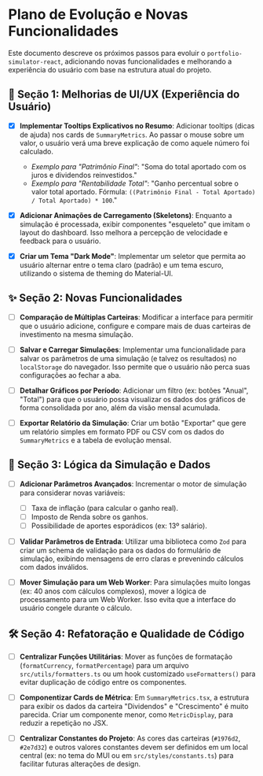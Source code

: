 # Plano de Evolução e Novas Funcionalidades

Este documento descreve os próximos passos para evoluir o `portfolio-simulator-react`, adicionando novas funcionalidades e melhorando a experiência do usuário com base na estrutura atual do projeto.

## 🚀 Seção 1: Melhorias de UI/UX (Experiência do Usuário)

- [x] **Implementar Tooltips Explicativos no Resumo**: Adicionar tooltips (dicas de ajuda) nos cards de `SummaryMetrics`. Ao passar o mouse sobre um valor, o usuário verá uma breve explicação de como aquele número foi calculado.
    - *Exemplo para "Patrimônio Final"*: "Soma do total aportado com os juros e dividendos reinvestidos."
    - *Exemplo para "Rentabilidade Total"*: "Ganho percentual sobre o valor total aportado. Fórmula: `((Patrimônio Final - Total Aportado) / Total Aportado) * 100`."

- [x] **Adicionar Animações de Carregamento (Skeletons)**: Enquanto a simulação é processada, exibir componentes "esqueleto" que imitam o layout do dashboard. Isso melhora a percepção de velocidade e feedback para o usuário.

- [x] **Criar um Tema "Dark Mode"**: Implementar um seletor que permita ao usuário alternar entre o tema claro (padrão) e um tema escuro, utilizando o sistema de theming do Material-UI.

## ✨ Seção 2: Novas Funcionalidades

- [ ] **Comparação de Múltiplas Carteiras**: Modificar a interface para permitir que o usuário adicione, configure e compare mais de duas carteiras de investimento na mesma simulação.

- [ ] **Salvar e Carregar Simulações**: Implementar uma funcionalidade para salvar os parâmetros de uma simulação (e talvez os resultados) no `localStorage` do navegador. Isso permite que o usuário não perca suas configurações ao fechar a aba.

- [ ] **Detalhar Gráficos por Período**: Adicionar um filtro (ex: botões "Anual", "Total") para que o usuário possa visualizar os dados dos gráficos de forma consolidada por ano, além da visão mensal acumulada.

- [ ] **Exportar Relatório da Simulação**: Criar um botão "Exportar" que gere um relatório simples em formato PDF ou CSV com os dados do `SummaryMetrics` e a tabela de evolução mensal.

## 🧠 Seção 3: Lógica da Simulação e Dados

- [ ] **Adicionar Parâmetros Avançados**: Incrementar o motor de simulação para considerar novas variáveis:
    - [ ] Taxa de inflação (para calcular o ganho real).
    - [ ] Imposto de Renda sobre os ganhos.
    - [ ] Possibilidade de aportes esporádicos (ex: 13º salário).

- [ ] **Validar Parâmetros de Entrada**: Utilizar uma biblioteca como `Zod` para criar um schema de validação para os dados do formulário de simulação, exibindo mensagens de erro claras e prevenindo cálculos com dados inválidos.

- [ ] **Mover Simulação para um Web Worker**: Para simulações muito longas (ex: 40 anos com cálculos complexos), mover a lógica de processamento para um Web Worker. Isso evita que a interface do usuário congele durante o cálculo.

## 🛠️ Seção 4: Refatoração e Qualidade de Código

- [ ] **Centralizar Funções Utilitárias**: Mover as funções de formatação (`formatCurrency`, `formatPercentage`) para um arquivo `src/utils/formatters.ts` ou um hook customizado `useFormatters()` para evitar duplicação de código entre os componentes.

- [ ] **Componentizar Cards de Métrica**: Em `SummaryMetrics.tsx`, a estrutura para exibir os dados da carteira "Dividendos" e "Crescimento" é muito parecida. Criar um componente menor, como `MetricDisplay`, para reduzir a repetição no JSX.

- [ ] **Centralizar Constantes do Projeto**: As cores das carteiras (`#1976d2`, `#2e7d32`) e outros valores constantes devem ser definidos em um local central (ex: no tema do MUI ou em `src/styles/constants.ts`) para facilitar futuras alterações de design.